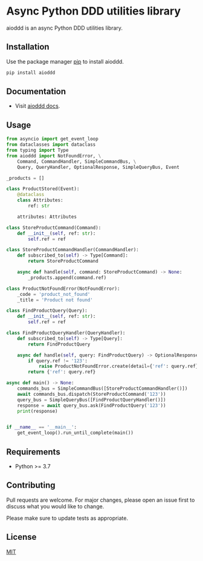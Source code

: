 # Async Python DDD utilities library

aioddd is an async Python DDD utilities library.

## Installation

Use the package manager [pip](https://pypi.org/project/aioddd/) to install aioddd.

```bash
pip install aioddd
```

## Documentation

- Visit [aioddd docs](https://aiopy.github.io/python-aioddd/).

## Usage

```python
from asyncio import get_event_loop
from dataclasses import dataclass
from typing import Type
from aioddd import NotFoundError, \
    Command, CommandHandler, SimpleCommandBus, \
    Query, QueryHandler, OptionalResponse, SimpleQueryBus, Event

_products = []

class ProductStored(Event):
    @dataclass
    class Attributes:
        ref: str

    attributes: Attributes

class StoreProductCommand(Command):
    def __init__(self, ref: str):
        self.ref = ref

class StoreProductCommandHandler(CommandHandler):
    def subscribed_to(self) -> Type[Command]:
        return StoreProductCommand

    async def handle(self, command: StoreProductCommand) -> None:
        _products.append(command.ref)

class ProductNotFoundError(NotFoundError):
    _code = 'product_not_found'
    _title = 'Product not found'

class FindProductQuery(Query):
    def __init__(self, ref: str):
        self.ref = ref

class FindProductQueryHandler(QueryHandler):
    def subscribed_to(self) -> Type[Query]:
        return FindProductQuery

    async def handle(self, query: FindProductQuery) -> OptionalResponse:
        if query.ref != '123':
            raise ProductNotFoundError.create(detail={'ref': query.ref})
        return {'ref': query.ref}

async def main() -> None:
    commands_bus = SimpleCommandBus([StoreProductCommandHandler()])
    await commands_bus.dispatch(StoreProductCommand('123'))
    query_bus = SimpleQueryBus([FindProductQueryHandler()])
    response = await query_bus.ask(FindProductQuery('123'))
    print(response)


if __name__ == '__main__':
    get_event_loop().run_until_complete(main())
```

## Requirements

- Python >= 3.7

## Contributing

Pull requests are welcome. For major changes, please open an issue first to discuss what you would like to change.

Please make sure to update tests as appropriate.

## License

[MIT](https://github.com/aiopy/python-aioddd/blob/master/LICENSE)
